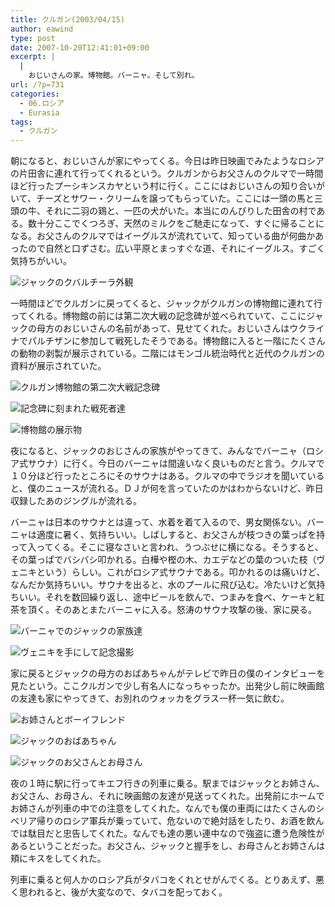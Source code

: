 ```yaml
---
title: クルガン(2003/04/15)
author: eawind
type: post
date: 2007-10-20T12:41:01+09:00
excerpt: |
  |
    おじいさんの家。博物館。バーニャ。そして別れ。
url: /?p=731
categories:
  - 06.ロシア
  - Eurasia
tags:
  - クルガン
---
```

朝になると、おじいさんが家にやってくる。今日は昨日映画でみたようなロシアの片田舎に連れて行ってくれるという。クルガンからお父さんのクルマで一時間ほど行ったプーシキンスカヤという村に行く。ここにはおじいさんの知り合いがいて、チーズとサワー・クリームを譲ってもらっていた。ここには一頭の馬と三頭の牛、それに二羽の鶏と、一匹の犬がいた。本当にのんびりした田舎の村である。数十分ここでくつろぎ、天然のミルクをご馳走になって、すぐに帰ることになる。お父さんのクルマではイーグルスが流れていて、知っている曲が何曲かあったので自然と口ずさむ。広い平原とまっすぐな道、それにイーグルス。すごく気持ちがいい。

![ジャックのクバルチーラ外観](/img/wp/2007/10/200304151521381.jpg)

一時間ほどでクルガンに戻ってくると、ジャックがクルガンの博物館に連れて行ってくれる。博物館の前には第二次大戦の記念碑が並べられていて、ここにジャックの母方のおじいさんの名前があって、見せてくれた。おじいさんはウクライナでパルチザンに参加して戦死したそうである。博物館に入ると一階にたくさんの動物の剥製が展示されている。二階にはモンゴル統治時代と近代のクルガンの資料が展示されていた。

![クルガン博物館の第二次大戦記念碑](/img/wp/2007/10/200304151524181.jpg)

![記念碑に刻まれた戦死者達](/img/wp/2007/10/200304151559481.jpg)

![博物館の展示物](/img/wp/2007/10/200304151616261.jpg)

夜になると、ジャックのおじさんの家族がやってきて、みんなでバーニャ（ロシア式サウナ）に行く。今日のバーニャは間違いなく良いものだと言う。クルマで１０分ほど行ったところにそのサウナはある。クルマの中でラジオを聞いていると、僕のニュースが流れる。ＤＪが何を言っていたのかはわからないけど、昨日収録したあのジングルが流れる。

バーニャは日本のサウナとは違って、水着を着て入るので、男女関係ない。バーニャは適度に暑く、気持ちいい。しばしすると、お父さんが枝つきの葉っぱを持って入ってくる。そこに寝なさいと言われ、うつぶせに横になる。そうすると、その葉っぱでバシバシ叩かれる。白樺や樫の木、カエデなどの葉のついた枝（ヴェニキという）らしい。これがロシア式サウナである。叩かれるのは痛いけど、なんだか気持ちいい。サウナを出ると、水のプールに飛び込む。冷たいけど気持ちいい。それを数回繰り返し、途中ビールを飲んで、つまみを食べ、ケーキと紅茶を頂く。そのあとまたバーニャに入る。怒涛のサウナ攻撃の後、家に戻る。

![バーニャでのジャックの家族達](/img/wp/2007/10/200304152109021.jpg)

![ヴェニキを手にして記念撮影](/img/wp/2007/10/200304152112181.jpg)

家に戻るとジャックの母方のおばあちゃんがテレビで昨日の僕のインタビューを見たという。ここクルガンで少し有名人になっちゃったか。出発少し前に映画館の友達も家にやってきて、お別れのウォッカをグラス一杯一気に飲む。

![お姉さんとボーイフレンド](/img/wp/2007/10/200304152324481.jpg)

![ジャックのおばあちゃん](/img/wp/2007/10/200304152331361.jpg)

![ジャックのお父さんとお母さん](/img/wp/2007/10/200304152335521.jpg)

夜の１時に駅に行ってキエフ行きの列車に乗る。駅まではジャックとお姉さん、お父さん、お母さん、それに映画館の友達が見送ってくれた。出発前にホームでお姉さんが列車の中での注意をしてくれた。なんでも僕の車両にはたくさんのシベリア帰りのロシア軍兵が乗っていて、危ないので絶対話をしたり、お酒を飲んでは駄目だと忠告してくれた。なんでも達の悪い連中なので強盗に遭う危険性があるということだった。お父さん、ジャックと握手をし、お母さんとお姉さんは頬にキスをしてくれた。

列車に乗ると何人かのロシア兵がタバコをくれとせがんでくる。とりあえず、悪く思われると、後が大変なので、タバコを配っておく。
